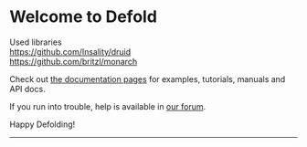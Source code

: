 # Welcome to Defold

Used libraries  
https://github.com/Insality/druid  
https://github.com/britzl/monarch  
  
  
Check out [the documentation pages](https://defold.com/learn) for examples, tutorials, manuals and API docs.

If you run into trouble, help is available in [our forum](https://forum.defold.com).

Happy Defolding!

---
